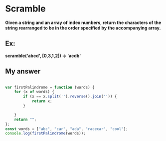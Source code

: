 # Scramble


**Given a string and an array of index numbers, return the characters of the string rearranged to be in the order specified by the accompanying array.**

## Ex:

**scramble('abcd', [0,3,1,2]) -> 'acdb'**

## My answer


```javascript

var firstPalindrome = function (words) {
    for (x of words) {
        if (x == x.split('').reverse().join('')) {
            return x;
        }

    }
    return "";
};
const words = ["abc", "car", "ada", "racecar", "cool"];
console.log(firstPalindrome(words));

```
